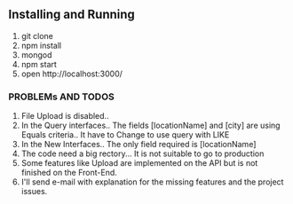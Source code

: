 
## Installing and Running
1. git clone  
2. npm install
3. mongod 
4. npm start
5. open http://localhost:3000/


### PROBLEMs AND TODOS
1. File Upload is disabled..
2. In the Query interfaces.. The fields [locationName] and [city] are using Equals criteria.. It have to Change to use query with LIKE
3. In the New Interfaces.. The only field required is [locationName]
4. The code need a big rectory... It is not suitable to go to production
5. Some features like Upload are implemented on the API but is not finished on the Front-End.
6. I'll send e-mail with explanation for the missing features and the project issues.


